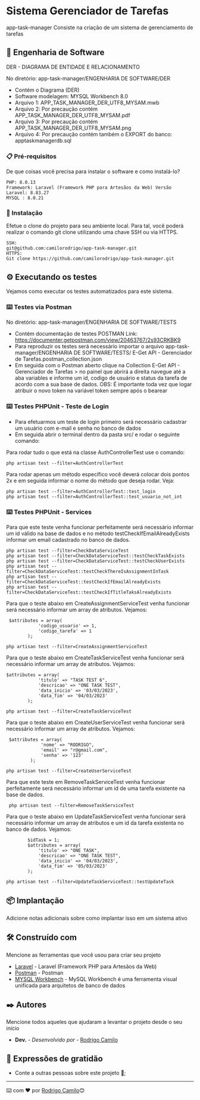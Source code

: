 # Sistema Gerenciador de Tarefas
app-task-manager
Consiste na criação de um sistema de gerenciamento de tarefas

## 🚀 Engenharia de Software

DER - DIAGRAMA DE ENTIDADE E RELACIONAMENTO

No diretório: app-task-manager/ENGENHARIA DE SOFTWARE/DER

- Contém o Diagrama (DER) 
- Software modelagem: MYSQL Workbench 8.0 
- Arquivo 1: APP_TASK_MANAGER_DER_UTF8_MYSAM.mwb
- Arquivo 2: Por precaução contém APP_TASK_MANAGER_DER_UTF8_MYSAM.pdf
- Arquivo 3: Por precaução contém APP_TASK_MANAGER_DER_UTF8_MYSAM.png
- Arquivo 4: Por precaução contém também o EXPORT do banco: apptaskmanagerdb.sql

### 📋 Pré-requisitos

De que coisas você precisa para instalar o software e como instalá-lo?

```
PHP: 8.0.13
Framework: Laravel (Framework PHP para Artesãos da Web) Versão Laravel: 8.83.27
MYSQL : 8.0.21
```

### 🔧 Instalação

Efetue o clone do projeto para seu ambiente local. Para tal, você poderá realizar o comando git clone utilizando uma chave SSH ou via HTTPS.

```
SSH:
git@github.com:camilorodrigo/app-task-manager.git
HTTPS:
Git clone https://github.com/camilorodrigo/app-task-manager.git
```
## ⚙️ Executando os testes

Vejamos como executar os testes automatizados para este sistema.

### ⌨️ Testes via Postman

No diretório: app-task-manager/ENGENHARIA DE SOFTWARE/TESTS
- Contém documentação de testes POSTMAN
Link: https://documenter.getpostman.com/view/20463767/2s93CRKBK9
- Para reproduzir os testes será necessário importar o arquivo  app-task-manager/ENGENHARIA DE SOFTWARE/TESTS/ E-Get API - Gerenciador de Tarefas.postman_collection.json
- Em seguida com o Postman aberto clique na Collection E-Get API - Gerenciador de Tarefas > no painel que abrirá a direita navegue até a aba variables e informe um id, codigo de usuário e status da tarefa de acordo com a sua base de dados. OBS: É importante toda vez que logar atribuir o novo token na variável token sempre após o bearear
### ⌨️ Testes PHPUnit - Teste de Login

- Para efetuarmos um teste de login primeiro será necessário cadastrar um usuário com e-mail e senha no banco de dados 
- Em seguida abrir o terminal dentro da pasta src/ e rodar o seguinte comando:

Para rodar tudo o que está na classe AuthControllerTest use o comando:
```
php artisan test --filter=AuthControllerTest
```
Para rodar apenas um método específico você deverá colocar dois pontos 2x e em seguida informar o nome do método que deseja rodar. Veja:

```
php artisan test --filter=AuthControllerTest::test_login
php artisan test --filter=AuthControllerTest::test_usuario_not_int
```

### ⌨️ Testes PHPUnit - Services

Para que este teste venha funcionar perfeitamente será necessário informar um id válido na base de dados e no método testCheckIfEmailAlreadyExists informar um email cadastrado no banco de dados.

```
php artisan test --filter=CheckDataServiceTest
php artisan test --filter=CheckDataServiceTest::testCheckTaskExists
php artisan test --filter=CheckDataServiceTest::testCheckUserExists
php artisan test --filter=CheckDataServiceTest::testCheckThereIsAssignmentInTask
php artisan test --filter=CheckDataServiceTest::testCheckIfEmailAlreadyExists
php artisan test --filter=CheckDataServiceTest::testCheckIfTitleTaksAlreadyExists
```

Para que o teste abaixo em CreateAssignmentServiceTest venha funcionar será necessário informar um array de atributos. Vejamos:

```
 $attributes = array(
            'codigo_usuario' => 1,
            'codigo_tarefa' => 1
        );

php artisan test --filter=CreateAssignmentServiceTest
```

Para que o teste abaixo em CreateTaskServiceTest venha funcionar será necessário informar um array de atributos. Vejamos:

```
$attributes = array(
            'titulo' => "TASK TEST 6",
            'descricao' => "ONE TASK TEST",
            'data_inicio' => '03/03/2023',
            'data_fim' => '04/03/2023'
        );

php artisan test --filter=CreateTaskServiceTest
```
Para que o teste abaixo em CreateUserServiceTest venha funcionar será necessário informar um array de atributos. Vejamos:

```
 $attributes = array(
             'nome' => "RODRIGO",
             'email' => "r@gmail.com",
             'senha' => '123'
         );

php artisan test --filter=CreateUserServiceTest
```

Para que este teste em RemoveTaskServiceTest venha funcionar perfeitamente será necessário informar um id de uma tarefa existente na base de dados.

```
 php artisan test --filter=RemoveTaskServiceTest
```

Para que o teste abaixo em UpdateTaskServiceTest venha funcionar será necessário informar um array de atributos e um id da tarefa existenta no banco de dados. Vejamos:

```
        $idTask = 1; 
        $attributes = array(
            'titulo' => "ONE TASK",
            'descricao' => "ONE TASK TEST",
            'data_inicio' => '04/03/2023',
            'data_fim' => '05/03/2023'
        );

php artisan test --filter=UpdateTaskServiceTest::testUpdateTask
```

## 📦 Implantação

Adicione notas adicionais sobre como implantar isso em um sistema ativo

## 🛠️ Construído com

Mencione as ferramentas que você usou para criar seu projeto

* [Laravel](https://laravel.com/) - Laravel (Framework PHP para Artesãos da Web)
* [Postman](https://www.postman.com/) - Postman
* [MYSQL Workbench](https://www.mysql.com/products/workbench/) - MySQL Workbench é uma ferramenta visual unificada para arquitetos de banco de dados

## ✒️ Autores

Mencione todos aqueles que ajudaram a levantar o projeto desde o seu início

* **Dev.** - *Desenvolvido por* - [Rodrigo Camilo](https://github.com/camilorodrigo)

## 🎁 Expressões de gratidão

* Conte a outras pessoas sobre este projeto 📢;

---
⌨️ com ❤️ por [Rodrigo Camilo](https://github.com/camilorodrigo)😊